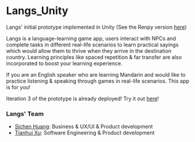 # Langs_Unity

Langs' initial prototype implemented in Unity (See the Renpy version [here](https://github.com/TianhuiXu/Langs_Prototype_Renpy))

Langs is a language-learning game app, users interact with NPCs and complete tasks in different real-life scenarios to learn practical sayings which would allow them to thrive when they arrive in the destination country. Learning principles like spaced repetition & far transfer are also incorporated to boost your learning experience.

If you are an English speaker who are learning Mandarin and would like to practice listening & speaking through games in real-life scenarios. This app is for you!

Iteration 3 of the prototype is already deployed! Try it out [here](https://simmer.io/@tianhuihui/langs-v3/)!
 
### Langs' Team
- [Sichen Huang](https://www.linkedin.com/in/sichen-lanny-huang/): Business & UX/UI & Product development
- [Tianhui Xu](https://www.linkedin.com/in/tianhui-xu-844855175/): Software Engineering & Product development
